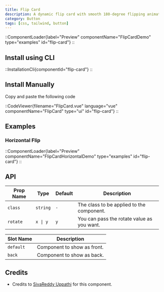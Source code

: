 ```yaml
---
title: Flip Card
description: A dynamic flip card with smooth 180-degree flipping animations along both the X and Y axes, providing an engaging and interactive visual effect.
category: Button
tags: [css, tailwind, button]
---
```


::ComponentLoader{label="Preview" componentName="FlipCardDemo" type="examples" id="flip-card"}
::

## Install using CLI

::InstallationCli{componentId="flip-card"}
::

## Install Manually

Copy and paste the following code

::CodeViewer{filename="FlipCard.vue" language="vue" componentName="FlipCard" type="ui" id="flip-card"}
::

## Examples

### Horizontal Flip

::ComponentLoader{label="Preview" componentName="FlipCardHorizontalDemo" type="examples" id="flip-card"}
::

## API

| Prop Name | Type     | Default | Description                                |
| --------- | -------- | ------- | ------------------------------------------ |
| `class`   | `string` | `-`     | The class to be applied to the component.  |
| `rotate`  | `x \| y` | `y`     | You can pass the rotate value as you want. |

| Slot Name | Description                 |
| --------- | --------------------------- |
| `default` | Component to show as front. |
| `back`    | Component to show as back.  |

## Credits

- Credits to [SivaReddy Uppathi](https://github.com/sivareddyuppathi) for this component.
